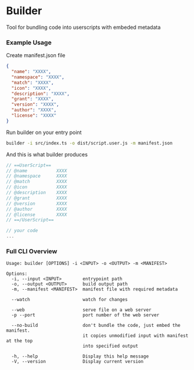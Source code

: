 # Builder
Tool for bundling code into userscripts with embeded metadata

### Example Usage
Create manifest.json file
```json
{
  "name": "XXXX",
  "namespace": "XXXX",
  "match": "XXXX",
  "icon": "XXXX",
  "description": "XXXX",
  "grant": "XXXX",
  "version": "XXXX",
  "author": "XXXX",
  "license": "XXXX"
}
```

Run builder on your entry point
```sh
builder -i src/index.ts -o dist/script.user.js -m manifest.json
```

And this is what builder produces
```js
// ==UserScript==
// @name           XXXX
// @namespace      XXXX
// @match          XXXX
// @icon           XXXX
// @description    XXXX
// @grant          XXXX
// @version        XXXX
// @author         XXXX
// @license        XXXX
// ==/UserScript==

// your code
...
```


### Full CLI Overview
```
Usage: builder [OPTIONS] -i <INPUT> -o <OUTPUT> -m <MANIFEST>

Options:
  -i, --input <INPUT>        entrypoint path
  -o, --output <OUTPUT>      build output path
  -m, --manifest <MANIFEST>  manifest file with required metadata

  --watch                    watch for changes

  --web                      serve file on a web server
  -p --port                  port number of the web server

  --no-build                 don't bundle the code, just embed the manifest.
                             it copies unmodified input with manifest at the top
                             into specified output

  -h, --help                 Display this help message
  -V, --version              Display current version
```
